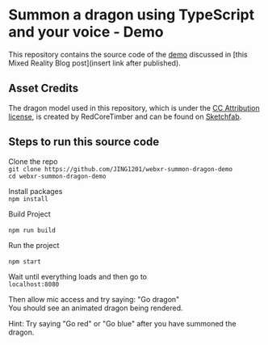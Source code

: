 # Summon a dragon using TypeScript and your voice - Demo

This repository contains the source code of the [demo](aka.ms/webxr-summon-dragon-demo) discussed in [this Mixed Reality Blog post](insert link after published).

## Asset Credits

The dragon model used in this repository, which is under the [CC Attribution license](https://creativecommons.org/licenses/by/4.0/), is created by RedCoreTimber and can be found on [Sketchfab](https://sketchfab.com/3d-models/dragon-flying-cycle-ae0831702eac462a9969ff4f8bd57710).

## Steps to run this source code

Clone the repo <br>
`git clone https://github.com/JING1201/webxr-summon-dragon-demo`
<br>
`cd webxr-summon-dragon-demo`

Install packages <br>
`npm install`

Build Project <br>	
`npm run build`	

Run the project <br>	
`npm start`	

Wait until everything loads and then go to<br>
`localhost:8080`

Then allow mic access and try saying: "Go dragon" <br>
You should see an animated dragon being rendered. <br>

Hint: Try saying "Go red" or "Go blue" after you have summoned the dragon.
